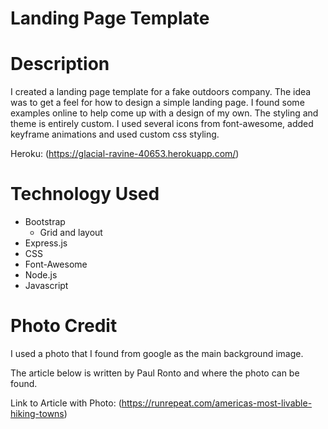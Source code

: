 # Landing Page Template

# Description

I created a landing page template for a fake outdoors company. The idea was to get a feel for how to design a simple landing page. I found some examples online to help come up with a design of my own. The styling and theme is entirely custom. I used several icons from font-awesome, added keyframe animations and used custom css styling.

Heroku: (https://glacial-ravine-40653.herokuapp.com/)

# Technology Used

- Bootstrap
  - Grid and layout
- Express.js
- CSS
- Font-Awesome
- Node.js
- Javascript

# Photo Credit

I used a photo that I found from google as the main background image.

The article below is written by Paul Ronto and where the photo can be found.

Link to Article with Photo: (https://runrepeat.com/americas-most-livable-hiking-towns)
